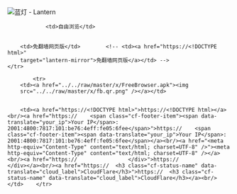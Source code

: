 

<img src="../../raw/master/x/8e0a2b81.c82003be.LanternYellow2.png" alt="蓝灯 - Lantern"/>
<table>
    <tr>
                
                <td>自由浏览</td>
        
        
        <td>免翻墙网页版</td>        <!-- <td><a href="https://<!DOCTYPE html>"
        target="lantern-mirror">免翻墙网页版</a></td> -->
    </tr>
    
            <tr>
        <td><a href="../../raw/master/x/FreeBrowser.apk"><img
        src="../../raw/master/x/fb.qr.png" /></a></td>

        
        <td><a href="https://<!DOCTYPE html>">https://<!DOCTYPE html></a><br/><a href="https://    <span class="cf-footer-item"><span data-translate="your_ip">Your IP</span>: 2001:4800:7817:101:be76:4eff:fe05:6fee</span>">https://    <span class="cf-footer-item"><span data-translate="your_ip">Your IP</span>: 2001:4800:7817:101:be76:4eff:fe05:6fee</span></a><br/><a href="<meta http-equiv="Content-Type" content="text/html; charset=UTF-8" />"><meta http-equiv="Content-Type" content="text/html; charset=UTF-8" /></a><br/><a href="https://                </div>">https://                </div></a><br/><a href="https://  <h3 class="cf-status-name" data-translate="cloud_label">CloudFlare</h3>">https://  <h3 class="cf-status-name" data-translate="cloud_label">CloudFlare</h3></a><br/></td>    </tr>
</table>
